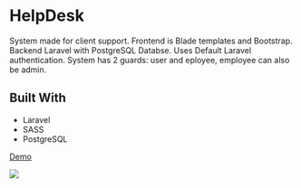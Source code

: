 <h1>HelpDesk</h1>

<p>System made for client support. Frontend is Blade templates and Bootstrap. Backend Laravel with PostgreSQL Databse. Uses Default Laravel authentication. System has 2 guards: user and eployee, employee can also be admin.</p>

<h2>Built With</h2>

<ul>
    <li>Laravel</li>
    <li>SASS</li>
    <li>PostgreSQL</li>
</ul>

<a href="http://help-desk-test.herokuapp.com/">Demo</a>

<img src="https://i.postimg.cc/j2JqjLFp/helpdesk.png">
